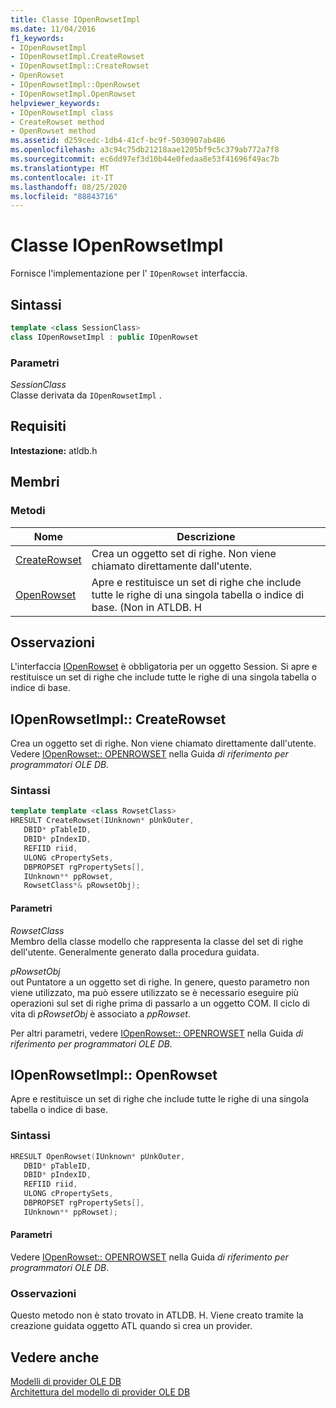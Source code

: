 ```yaml
---
title: Classe IOpenRowsetImpl
ms.date: 11/04/2016
f1_keywords:
- IOpenRowsetImpl
- IOpenRowsetImpl.CreateRowset
- IOpenRowsetImpl::CreateRowset
- OpenRowset
- IOpenRowsetImpl::OpenRowset
- IOpenRowsetImpl.OpenRowset
helpviewer_keywords:
- IOpenRowsetImpl class
- CreateRowset method
- OpenRowset method
ms.assetid: d259cedc-1db4-41cf-bc9f-5030907ab486
ms.openlocfilehash: a3c94c75db21218aae1205bf9c5c379ab772a7f8
ms.sourcegitcommit: ec6dd97ef3d10b44e0fedaa8e53f41696f49ac7b
ms.translationtype: MT
ms.contentlocale: it-IT
ms.lasthandoff: 08/25/2020
ms.locfileid: "88843716"
---
```

# <a name="iopenrowsetimpl-class"></a>Classe IOpenRowsetImpl

Fornisce l'implementazione per l' `IOpenRowset` interfaccia.

## <a name="syntax"></a>Sintassi

```cpp
template <class SessionClass>
class IOpenRowsetImpl : public IOpenRowset
```

### <a name="parameters"></a>Parametri

*SessionClass*<br/>
Classe derivata da `IOpenRowsetImpl` .

## <a name="requirements"></a>Requisiti

**Intestazione:** atldb.h

## <a name="members"></a>Membri

### <a name="methods"></a>Metodi

| Nome | Descrizione |
|-|-|
|[CreateRowset](#createrowset)|Crea un oggetto set di righe. Non viene chiamato direttamente dall'utente.|
|[OpenRowset](#openrowset)|Apre e restituisce un set di righe che include tutte le righe di una singola tabella o indice di base. (Non in ATLDB. H|

## <a name="remarks"></a>Osservazioni

L'interfaccia [IOpenRowset](/previous-versions/windows/desktop/ms716946(v=vs.85)) è obbligatoria per un oggetto Session. Si apre e restituisce un set di righe che include tutte le righe di una singola tabella o indice di base.

## <a name="iopenrowsetimplcreaterowset"></a><a name="createrowset"></a> IOpenRowsetImpl:: CreateRowset

Crea un oggetto set di righe. Non viene chiamato direttamente dall'utente. Vedere [IOpenRowset:: OPENROWSET](/previous-versions/windows/desktop/ms716724(v=vs.85)) nella Guida *di riferimento per programmatori OLE DB.*

### <a name="syntax"></a>Sintassi

```cpp
template template <class RowsetClass>
HRESULT CreateRowset(IUnknown* pUnkOuter,
   DBID* pTableID,
   DBID* pIndexID,
   REFIID riid,
   ULONG cPropertySets,
   DBPROPSET rgPropertySets[],
   IUnknown** ppRowset,
   RowsetClass*& pRowsetObj);
```

#### <a name="parameters"></a>Parametri

*RowsetClass*<br/>
Membro della classe modello che rappresenta la classe del set di righe dell'utente. Generalmente generato dalla procedura guidata.

*pRowsetObj*<br/>
out Puntatore a un oggetto set di righe. In genere, questo parametro non viene utilizzato, ma può essere utilizzato se è necessario eseguire più operazioni sul set di righe prima di passarlo a un oggetto COM. Il ciclo di vita di *pRowsetObj* è associato a *ppRowset*.

Per altri parametri, vedere [IOpenRowset:: OPENROWSET](/previous-versions/windows/desktop/ms716724(v=vs.85)) nella Guida *di riferimento per programmatori OLE DB.*

## <a name="iopenrowsetimplopenrowset"></a><a name="openrowset"></a> IOpenRowsetImpl:: OpenRowset

Apre e restituisce un set di righe che include tutte le righe di una singola tabella o indice di base.

### <a name="syntax"></a>Sintassi

```cpp
HRESULT OpenRowset(IUnknown* pUnkOuter,
   DBID* pTableID,
   DBID* pIndexID,
   REFIID riid,
   ULONG cPropertySets,
   DBPROPSET rgPropertySets[],
   IUnknown** ppRowset);
```

#### <a name="parameters"></a>Parametri

Vedere [IOpenRowset:: OPENROWSET](/previous-versions/windows/desktop/ms716724(v=vs.85)) nella Guida *di riferimento per programmatori OLE DB*.

### <a name="remarks"></a>Osservazioni

Questo metodo non è stato trovato in ATLDB. H. Viene creato tramite la creazione guidata oggetto ATL quando si crea un provider.

## <a name="see-also"></a>Vedere anche

[Modelli di provider OLE DB](../../data/oledb/ole-db-provider-templates-cpp.md)<br/>
[Architettura del modello di provider OLE DB](../../data/oledb/ole-db-provider-template-architecture.md)

